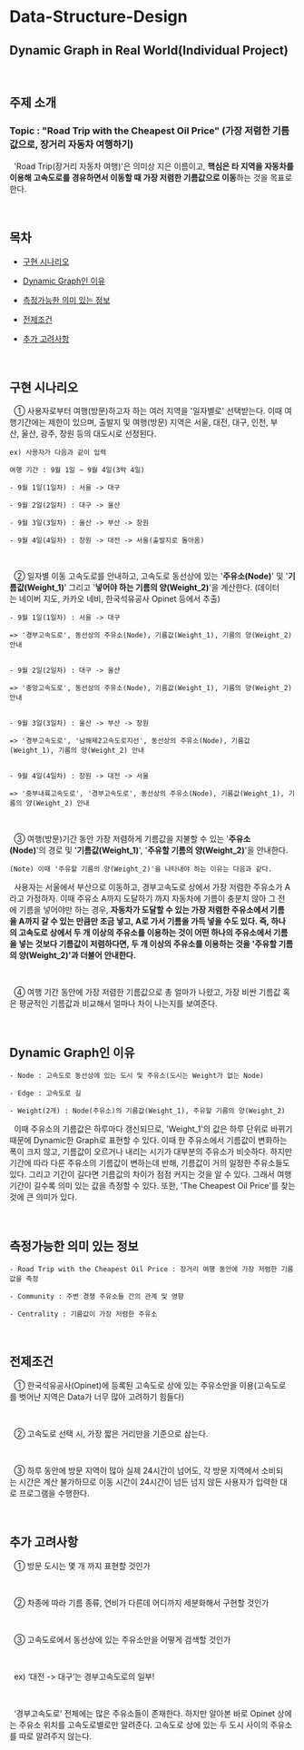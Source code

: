 Data-Structure-Design
=====================

Dynamic Graph in Real World(Individual Project)
-----------------------------------------------

<br/>

## 주제 소개

### Topic : "Road Trip with the Cheapest Oil Price" (가장 저렴한 기름값으로, 장거리 자동차 여행하기)

&nbsp;&nbsp;'Road Trip(장거리 자동차 여행)'은 의미상 지은 이름이고, **핵심은 타 지역을 자동차를 이용해 고속도로를 경유하면서 이동할 때 가장 저렴한 기름값으로 이동**하는 것을 목표로한다.

<br/>

## 목차

<!--ts-->

* [구현 시나리오](#구현-시나리오)

* [Dynamic Graph인 이유](#Dynamic-Graph인-이유)

* [측정가능한 의미 있는 정보](#측정가능한-의미-있는-정보)

* [전제조건](#전제조건)

* [추가 고려사항](#추가-고려사항)

<!--te-->

<br/>

## 구현 시나리오

&nbsp;&nbsp;① 사용자로부터 여행(방문)하고자 하는 여러 지역을 '일자별로' 선택받는다. 이때 여행기간에는 제한이 있으며, 출발지 및 여행(방문) 지역은 서울, 대전, 대구, 인천, 부산, 울산, 광주, 창원 등의 대도시로 선정된다.

```
ex) 사용자가 다음과 같이 입력

여행 기간 : 9월 1일 ~ 9월 4일(3박 4일)

- 9월 1일(1일차) : 서울 -> 대구

- 9월 2일(2일차) : 대구 -> 울산
 
- 9월 3일(3일차) : 울산 -> 부산 -> 창원

- 9월 4일(4일차) : 창원 -> 대전 -> 서울(출발지로 돌아옴)
```

<br/>

&nbsp;&nbsp;② 일자별 이동 고속도로를 안내하고, 고속도로 동선상에 있는 '**주유소(Node)**' 및 '**기름값(Weight_1)**' 그리고 '**넣어야 하는 기름의 양(Weight_2)**'을 계산한다. (데이터는 네이버 지도, 카카오 네비, 한국석유공사 Opinet 등에서 추출)

```
- 9월 1일(1일차) : 서울 -> 대구

=> '경부고속도로', 동선상의 주유소(Node), 기름값(Weight_1), 기름의 양(Weight_2) 안내


- 9월 2일(2일차) : 대구 -> 울산

=> '중앙고속도로', 동선상의 주유소(Node), 기름값(Weight_1), 기름의 양(Weight_2) 안내


- 9월 3일(3일차) : 울산 -> 부산 -> 창원

=> '경부고속도로', '남해제2고속도로지선', 동선상의 주유소(Node), 기름값(Weight_1), 기름의 양(Weight_2) 안내


- 9월 4일(4일차) : 창원 -> 대전 -> 서울

=> '중부내륙고속도로', '경부고속도로', 동선상의 주유소(Node), 기름값(Weight_1), 기름의 양(Weight_2) 안내
```

<br/>

&nbsp;&nbsp;③ 여행(방문)기간 동안 가장 저렴하게 기름값을 지불할 수 있는 '**주유소(Node)**'의 경로 및 '**기름값(Weight_1)**', '**주유할 기름의 양(Weight_2)**'을 안내한다.

```
(Note) 이때 '주유할 기름의 양(Weight_2)'을 나타내야 하는 이유는 다음과 같다.
```

&nbsp;&nbsp;사용자는 서울에서 부산으로 이동하고, 경부고속도로 상에서 가장 저렴한 주유소가 A라고 가정하자. 이때 주유소 A까지 도달하기 까지 자동차에 기름이 충분치 않아 그 전에 기름을 넣어야만 하는 경우, **자동차가 도달할 수 있는 가장 저렴한 주유소에서 기름을 A까지 갈 수 있는 만큼만 조금 넣고, A로 가서 기름을 가득 넣을 수도 있다. 즉, 하나의 고속도로 상에서 두 개 이상의 주유소를 이용하는 것이 어떤 하나의 주유소에서 기름을 넣는 것보다 기름값이 저렴하다면, 두 개 이상의 주유소를 이용하는 것을 '주유할 기름의 양(Weight_2)'과 더불어 안내한다.**

<br/>

&nbsp;&nbsp;④ 여행 기간 동안에 가장 저렴한 기름값으로 총 얼마가 나왔고, 가장 비싼 기름값 혹은 평균적인 기름값과 비교해서 얼마나 차이 나는지를 보여준다.

<br/>

## Dynamic Graph인 이유

```
- Node : 고속도로 동선상에 있는 도시 및 주유소(도시는 Weight가 없는 Node)

- Edge : 고속도로 길

- Weight(2개) : Node(주유소)의 기름값(Weight_1), 주유할 기름의 양(Weight_2)
```

&nbsp;&nbsp;이때 주유소의 기름값은 하루마다 갱신되므로, 'Weight_1'의 값은 하루 단위로 바뀌기 때문에 Dynamic한 Graph로 표현할 수 있다. 이때 한 주유소에서 기름값이 변화하는 폭이 크지 않고, 기름값이 오르거나 내리는 시기가 대부분의 주유소가 비슷하다. 하지만 기간에 따라 다른 주유소의 기름값이 변하는데 반해, 기름값이 거의 일정한 주유소들도 있다. 그리고 기간이 길다면 기름값의 차이가 점점 커지는 것을 알 수 있다. 그래서 여행 기간이 길수록 의미 있는 값을 측정할 수 있다. 또한, 'The Cheapest Oil Price'를 찾는 것에 큰 의미가 있다.

<br/>

## 측정가능한 의미 있는 정보

```
- Road Trip with the Cheapest Oil Price : 장거리 여행 동안에 가장 저렴한 기름값을 측정

- Community : 주변 경쟁 주유소들 간의 관계 및 영향

- Centrality : 기름값이 가장 저렴한 주유소
```

<br/>

## 전제조건

&nbsp;&nbsp;① 한국석유공사(Opinet)에 등록된 고속도로 상에 있는 주유소만을 이용(고속도로를 벗어난 지역은 Data가 너무 많아 고려하기 힘들다)

<br/>

&nbsp;&nbsp;② 고속도로 선택 시, 가장 짧은 거리만을 기준으로 삼는다.

<br/>

&nbsp;&nbsp;③ 하루 동안에 방문 지역이 많아 실제 24시간이 넘어도, 각 방문 지역에서 소비되는 시간은 계산 불가하므로 이동 시간이 24시간이 넘든 넘지 않든 사용자가 입력한 대로 프로그램을 수행한다.

<br/>

## 추가 고려사항

&nbsp;&nbsp;① 방문 도시는 몇 개 까지 표현할 것인가

<br/>

&nbsp;&nbsp;② 차종에 따라 기름 종류, 연비가 다른데 어디까지 세분화해서 구현할 것인가

<br/>

&nbsp;&nbsp;③ 고속도로에서 동선상에 있는 주유소만을 어떻게 검색할 것인가

<br/>

&nbsp;&nbsp;ex) ‘대전 -> 대구’는 경부고속도로의 일부!

<br/>

&nbsp;&nbsp;‘경부고속도로’ 전체에는 많은 주유소들이 존재한다. 하지만 알아본 바로 Opinet 상에는 주유소 위치를 고속도로별로만 알려준다. 고속도로 상에 있는 두 도시 사이의 주유소를 따로 알려주지 않는다.
